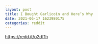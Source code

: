 ```yaml
--- 
layout: post 
title: I Bought Garlicoin and Here’s Why 
date: 2021-06-17 1623980175 
categories: reddit 
--- 
```

https://redd.it/o2df1h